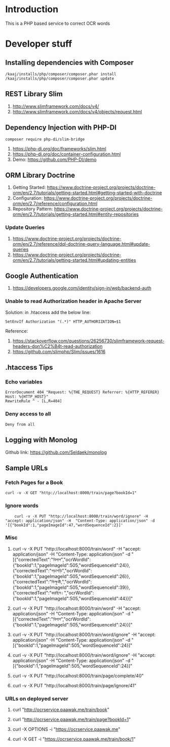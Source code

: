 # Introduction
This is a PHP based service to correct OCR words

# Developer stuff
## Installing dependencies with Composer
    
    /kaaj/installs/php/composer/composer.phar install
    /kaaj/installs/php/composer/composer.phar update

## REST Library Slim
1.  <http://www.slimframework.com/docs/v4/>
1.  <http://www.slimframework.com/docs/v4/objects/request.html>

## Dependency Injection with PHP-DI

    composer require php-di/slim-bridge

1.  <https://php-di.org/doc/frameworks/slim.html>
1.  <https://php-di.org/doc/container-configuration.html>
1.  Demo: <https://github.com/PHP-DI/demo>

## ORM Library Doctrine
1.  Getting Started: <https://www.doctrine-project.org/projects/doctrine-orm/en/2.7/tutorials/getting-started.html#getting-started-with-doctrine>
1.  Configuration: <https://www.doctrine-project.org/projects/doctrine-orm/en/2.7/reference/configuration.html>
1.  Repository Pattern: <https://www.doctrine-project.org/projects/doctrine-orm/en/2.7/tutorials/getting-started.html#entity-repositories>

### Update Queries
1.  <https://www.doctrine-project.org/projects/doctrine-orm/en/2.7/reference/dql-doctrine-query-language.html#update-queries>
1.  <https://www.doctrine-project.org/projects/doctrine-orm/en/2.7/tutorials/getting-started.html#updating-entities>

## Google Authentication

1.  <https://developers.google.com/identity/sign-in/web/backend-auth>

### Unable to read Authorization header in Apache Server
Solution: in .htaccess add the below line:

    SetEnvIf Authorization "(.*)" HTTP_AUTHORIZATION=$1

Reference:
1.  <https://stackoverflow.com/questions/26256730/slimframework-request-headers-don%C2%B4t-read-authorization>
1.  <https://github.com/slimphp/Slim/issues/1616>

## .htaccess Tips
### Echo variables

    ErrorDocument 404 "Request: %{THE_REQUEST} Referrer: %{HTTP_REFERER} Host: %{HTTP_HOST}"
    RewriteRule ^ - [L,R=404]

### Deny access to all

    Deny from all

## Logging with Monolog
Github link: <https://github.com/Seldaek/monolog>

## Sample URLs
### Fetch Pages for a Book

	curl -v -X GET "http://localhost:8000/train/page?bookId=1"

### Ignore words

        curl -v -X PUT "http://localhost:8000/train/word/ignore" -H  "accept: application/json" -H  "Content-Type: application/json" -d '[{"bookId":1,"pageImageId":47,"wordSequenceId":2}]'

### Misc

1.  curl -v -X PUT "http://localhost:8000/train/word" -H  "accept: application/json" -H  "Content-Type: application/json" -d "[{\"correctedText\":\"বিলাপ\",\"ocrWordId\":{\"bookId\":1,\"pageImageId\":505,\"wordSequenceId\":24}},{\"correctedText\":\"গড়াগড়ি\",\"ocrWordId\":{\"bookId\":1,\"pageImageId\":505,\"wordSequenceId\":26}},{\"correctedText\":\"ভিক্ষুকী,\",\"ocrWordId\":{\"bookId\":1,\"pageImageId\":505,\"wordSequenceId\":39}},{\"correctedText\":\"করছিস।\",\"ocrWordId\":{\"bookId\":1,\"pageImageId\":505,\"wordSequenceId\":44}}]"


1.  curl -v -X PUT "http://localhost:8000/train/word" -H  "accept: application/json" -H  "Content-Type: application/json" -d "[{\"correctedText\":\"বিলাপ\",\"ocrWordId\":{\"bookId\":1,\"pageImageId\":505,\"wordSequenceId\":24}}]"


1.  curl -v -X PUT "http://localhost:8000/train/word/ignore" -H  "accept: application/json" -H  "Content-Type: application/json" -d "[{\"bookId\":1,\"pageImageId\":505,\"wordSequenceId\":24}]"


1.  curl -v -X PUT "http://localhost:8000/train/word/ignore" -H  "accept: application/json" -H  "Content-Type: application/json" -d "[{\"bookId\":1,\"pageImageId\":505,\"wordSequenceId\":24}]"

1.  curl -v -X PUT "http://localhost:8000/train/page/complete/40" 

1.  curl -v -X PUT "http://localhost:8000/train/page/ignore/41" 

### URLs on deployed server

1.  curl "http://ocrservice.paawak.me/train/book"

 1.  curl "http://ocrservice.paawak.me/train/page?bookId=1"

1.  curl -X OPTIONS -i  "https://ocrservice.paawak.me"

1.  curl -X GET -i  "https://ocrservice.paawak.me/train/book/1"
